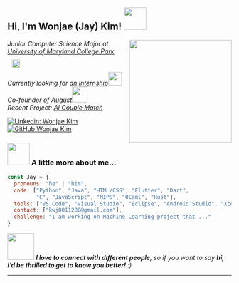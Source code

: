 <h2> Hi, I'm Wonjae (Jay) Kim! <img src="https://media.giphy.com/media/mGcNjsfWAjY5AEZNw6/giphy.gif" width="50"></h2>
<img align='right' src="https://user-images.githubusercontent.com/74038190/218265814-3084a4ba-809c-4135-afc0-8685d0f634b3.gif" width="230">

<p><em>Junior Computer Science Major at <a href="http://umd.edu">University of Maryland College Park</a><img src="https://i.giphy.com/media/v1.Y2lkPTc5MGI3NjExZ2p4bDl4bWZxM3N6czZ3aTR6eGFkOHB4M2gwdDg0NGJlNmhnNjdvdCZlcD12MV9pbnRlcm5hbF9naWZfYnlfaWQmY3Q9Zw/RKirS4EA9ckHwBYtAo/giphy.gif" width="18" style = "padding: 10px">
</br>Currently looking for an  <a href="https://docs.google.com/spreadsheets/d/12lWIMfK9-GwPF8OpzxvKezqrHjdiFrwM/edit?gid=1407654151#gid=1407654151">Internship</a><img src="https://user-images.githubusercontent.com/74038190/216649417-9acc58df-9186-4132-ad43-819a57babb67.gif" width="30"> 
</br>Co-founder of <a href="https://augustapp.one/get">August</a><img src="https://media.giphy.com/media/WUlplcMpOCEmTGBtBW/giphy.gif" width="35"> 
</br>Recent Project: <a href = "https://kissing-booth-ai.com"> AI Couple Match</a>
</em></p>

[![Linkedin: Wonjae Kim](https://img.shields.io/badge/-kwj0011288-blue?style=flat-square&logo=Linkedin&logoColor=white&link=https://www.linkedin.com/in/thaianebraga/)](https://www.linkedin.com/in/kwj0011288/)
[![GitHub Wonjae Kim](https://img.shields.io/github/followers/kwj0011288?label=follow&style=social)](https://github.com/kwj0011288)



### <img src="https://user-images.githubusercontent.com/74038190/212284087-bbe7e430-757e-4901-90bf-4cd2ce3e1852.gif" width="50"> A little more about me...  

```javascript
const Jay = {
  pronouns: "he" | "him",
  code: ["Python", "Java", "HTML/CSS", "Flutter", "Dart",
         "C", "JavaScript", "MIPS", "OCaml", "Rust"],
  tools: ["VS Code", "Visual Studio", "Eclipse", "Android Studio", "Xcode", "Grace", "Node.js"],
  contact: ["kwj0011288@gmail.com"],
  challenge: "I am working on Machine Learning project that ..."
}
```

<img src="https://user-images.githubusercontent.com/74038190/216649417-9acc58df-9186-4132-ad43-819a57babb67.gif" width="60"> 
<em><b>I love to connect with different people</b>, so if you want to say <b>hi, I’d be thrilled to get to know you better!</b> :)</em>

---
